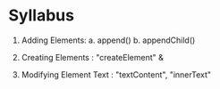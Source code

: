 # Syllabus

1. Adding Elements: 
a. append()
b. appendChild()

2. Creating Elements : 
"createElement" &

3. Modifying Element Text : "textContent", "innerText"
